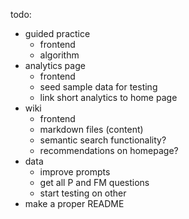 todo:
- guided practice
    - frontend
    - algorithm
- analytics page
    - frontend
    - seed sample data for testing
    - link short analytics to home page
- wiki
    - frontend
    - markdown files (content)
    - semantic search functionality?
    - recommendations on homepage?
- data
    - improve prompts
    - get all P and FM questions
    - start testing on other
- make a proper README